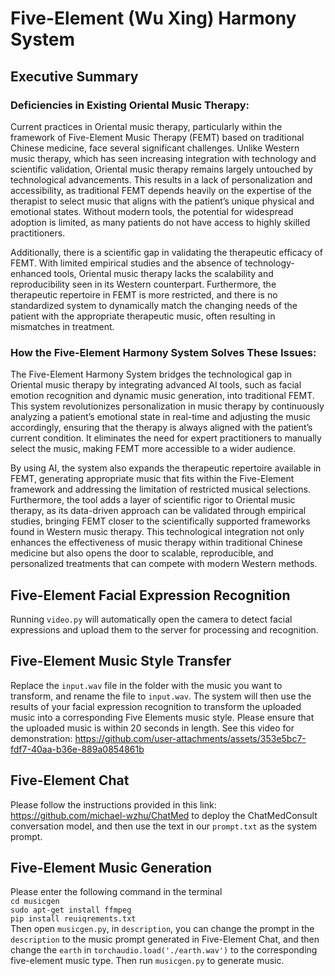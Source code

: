 # Five-Element (Wu Xing) Harmony System 

## Executive Summary

### Deficiencies in Existing Oriental Music Therapy:
Current practices in Oriental music therapy, particularly within the framework of Five-Element Music Therapy (FEMT) based on traditional Chinese medicine, face several significant challenges. Unlike Western music therapy, which has seen increasing integration with technology and scientific validation, Oriental music therapy remains largely untouched by technological advancements. This results in a lack of personalization and accessibility, as traditional FEMT depends heavily on the expertise of the therapist to select music that aligns with the patient’s unique physical and emotional states. Without modern tools, the potential for widespread adoption is limited, as many patients do not have access to highly skilled practitioners.

Additionally, there is a scientific gap in validating the therapeutic efficacy of FEMT. With limited empirical studies and the absence of technology-enhanced tools, Oriental music therapy lacks the scalability and reproducibility seen in its Western counterpart. Furthermore, the therapeutic repertoire in FEMT is more restricted, and there is no standardized system to dynamically match the changing needs of the patient with the appropriate therapeutic music, often resulting in mismatches in treatment.

### How the Five-Element Harmony System Solves These Issues:
The Five-Element Harmony System bridges the technological gap in Oriental music therapy by integrating advanced AI tools, such as facial emotion recognition and dynamic music generation, into traditional FEMT. This system revolutionizes personalization in music therapy by continuously analyzing a patient’s emotional state in real-time and adjusting the music accordingly, ensuring that the therapy is always aligned with the patient’s current condition. It eliminates the need for expert practitioners to manually select the music, making FEMT more accessible to a wider audience.

By using AI, the system also expands the therapeutic repertoire available in FEMT, generating appropriate music that fits within the Five-Element framework and addressing the limitation of restricted musical selections. Furthermore, the tool adds a layer of scientific rigor to Oriental music therapy, as its data-driven approach can be validated through empirical studies, bringing FEMT closer to the scientifically supported frameworks found in Western music therapy. This technological integration not only enhances the effectiveness of music therapy within traditional Chinese medicine but also opens the door to scalable, reproducible, and personalized treatments that can compete with modern Western methods.

## Five-Element Facial Expression Recognition

Running `video.py` will automatically open the camera to detect facial expressions and upload them to the server for processing and recognition.


## Five-Element Music Style Transfer

Replace the `input.wav` file in the folder with the music you want to transform, and rename the file to `input.wav`. The system will then use the results of your facial expression recognition to transform the uploaded music into a corresponding Five Elements music style. Please ensure that the uploaded music is within 20 seconds in length.
See this video for demonstration:
https://github.com/user-attachments/assets/353e5bc7-fdf7-40aa-b36e-889a0854861b


## Five-Element Chat

Please follow the instructions provided in this link: https://github.com/michael-wzhu/ChatMed to deploy the ChatMedConsult conversation model, and then use the text in our `prompt.txt` as the system prompt.

## Five-Element Music Generation

Please enter the following command in the terminal    
`cd musicgen`   
`sudo apt-get install ffmpeg`    
`pip install reuiqrements.txt`   
Then open `musicgen.py`, in `description`, you can change the prompt in the `description` to the music prompt generated in Five-Element Chat, and then change the `earth` in `torchaudio.load('./earth.wav')` to the corresponding five-element music type. Then run `musicgen.py` to generate music.
